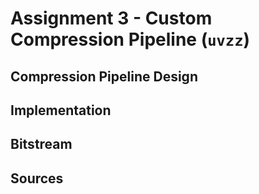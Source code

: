 # Assignment 3 - Custom Compression Pipeline (`uvzz`)

## Compression Pipeline Design

## Implementation

## Bitstream

## Sources

